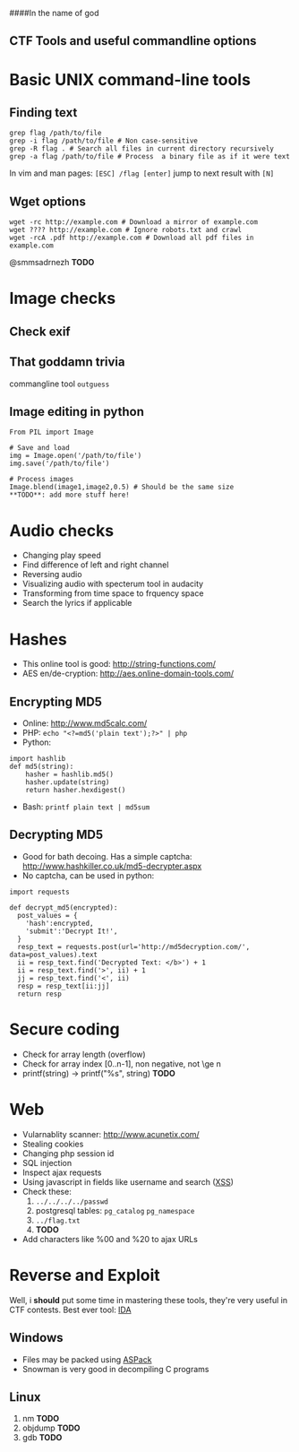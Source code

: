 ####In the name of god

## CTF Tools and useful commandline options

Basic UNIX command-line tools
=============================

Finding text
------------
```
grep flag /path/to/file
grep -i flag /path/to/file # Non case-sensitive
grep -R flag . # Search all files in current directory recursively
grep -a flag /path/to/file # Process  a binary file as if it were text
```

In vim and man pages: `[ESC] /flag [enter]` jump to next result with `[N]`

Wget options
------------
```
wget -rc http://example.com # Download a mirror of example.com
wget ???? http://example.com # Ignore robots.txt and crawl
wget -rcA .pdf http://example.com # Download all pdf files in example.com
```
@smmsadrnezh **TODO**


Image checks
============

Check exif
----------

That goddamn trivia
------------------
commangline tool `outguess`

Image editing in python
-----------------------
```
From PIL import Image

# Save and load
img = Image.open('/path/to/file')
img.save('/path/to/file')

# Process images
Image.blend(image1,image2,0.5) # Should be the same size
**TODO**: add more stuff here!
```


Audio checks
============
* Changing play speed
* Find difference of left and right channel
* Reversing audio
* Visualizing audio with specterum tool in audacity
* Transforming from time space to frquency space
* Search the lyrics if applicable

Hashes
======

* This online tool is good: http://string-functions.com/
* AES en/de-cryption: http://aes.online-domain-tools.com/


Encrypting MD5
--------------
* Online: http://www.md5calc.com/
* PHP: `echo "<?=md5('plain text');?>" | php`
* Python:
```
import hashlib
def md5(string):
	hasher = hashlib.md5()
	hasher.update(string)
	return hasher.hexdigest()
```
* Bash: `printf plain text | md5sum`

Decrypting MD5
--------------
* Good for bath decoing. Has a simple captcha: http://www.hashkiller.co.uk/md5-decrypter.aspx
* No captcha, can be used in python:
```
import requests

def decrypt_md5(encrypted):
  post_values = {
    'hash':encrypted,
    'submit':'Decrypt It!',
  }
  resp_text = requests.post(url='http://md5decryption.com/', data=post_values).text
  ii = resp_text.find('Decrypted Text: </b>') + 1
  ii = resp_text.find('>', ii) + 1
  jj = resp_text.find('<', ii)
  resp = resp_text[ii:jj]
  return resp
```

Secure coding
=============
* Check for array length (overflow)
* Check for array index [0..n-1], non negative, not \ge n
* printf(string) -> printf("%s", string)
**TODO**

Web
===
* Vularnablity scanner: http://www.acunetix.com/
* Stealing cookies
* Changing php session id
* SQL injection
* Inspect ajax requests
* Using javascript in fields like username and search \([XSS](https://en.wikipedia.org/wiki/Cross-site_scripting)\)
* Check these:
  1. `../../../../passwd`
  2. postgresql tables: `pg_catalog` `pg_namespace`
  3. `../flag.txt`
  4. **TODO**
* Add characters like %00 and %20 to ajax URLs

Reverse and Exploit
===================
Well, i **should** put some time in mastering these tools, they're very useful in CTF contests.
Best ever tool: [IDA](https://www.hex-rays.com/products/ida/support/download.shtml)

Windows
-------
* Files may be packed using [ASPack](http://aspack.com/)
* Snowman is very good in decompiling C programs

Linux
-----
1. nm
**TODO**
2. objdump
**TODO**
3. gdb
**TODO**

